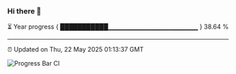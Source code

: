### Hi there 👋

⏳ Year progress { ███████████▁▁▁▁▁▁▁▁▁▁▁▁▁▁▁▁▁▁▁ } 38.64 %

---

⏰ Updated on Thu, 22 May 2025 01:13:37 GMT

![Progress Bar CI](https://github.com/liununu/liununu/workflows/Progress%20Bar%20CI/badge.svg)
